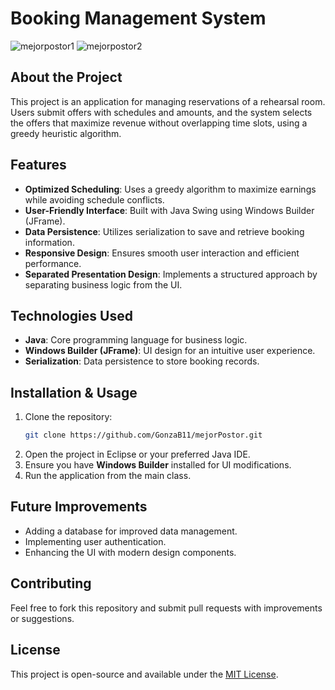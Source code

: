 # Booking Management System

![mejorpostor1](https://github.com/user-attachments/assets/fb1694d5-82f8-4405-8d64-5871addb8f22)
![mejorpostor2](https://github.com/user-attachments/assets/d834c2dc-6e4a-47f2-bffe-4e2580a1b19c)

## About the Project
This project is an application for managing reservations of a rehearsal room. Users submit offers with schedules and amounts, and the system selects the offers that maximize revenue without overlapping time slots, using a greedy heuristic algorithm.

## Features
- **Optimized Scheduling**: Uses a greedy algorithm to maximize earnings while avoiding schedule conflicts.
- **User-Friendly Interface**: Built with Java Swing using Windows Builder (JFrame).
- **Data Persistence**: Utilizes serialization to save and retrieve booking information.
- **Responsive Design**: Ensures smooth user interaction and efficient performance.
- **Separated Presentation Design**: Implements a structured approach by separating business logic from the UI.

## Technologies Used
- **Java**: Core programming language for business logic.
- **Windows Builder (JFrame)**: UI design for an intuitive user experience.
- **Serialization**: Data persistence to store booking records.

## Installation & Usage
1. Clone the repository:
   ```sh
   git clone https://github.com/GonzaB11/mejorPostor.git
   ```
2. Open the project in Eclipse or your preferred Java IDE.
3. Ensure you have **Windows Builder** installed for UI modifications.
4. Run the application from the main class.

## Future Improvements
- Adding a database for improved data management.
- Implementing user authentication.
- Enhancing the UI with modern design components.

## Contributing
Feel free to fork this repository and submit pull requests with improvements or suggestions.

## License
This project is open-source and available under the [MIT License](LICENSE).
